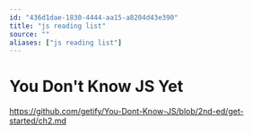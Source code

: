 ```yaml
---
id: "436d1dae-1830-4444-aa15-a8204d43e390"
title: "js reading list"
source: ""
aliases: ["js reading list"]
---
```


# You Don't Know JS Yet
https://github.com/getify/You-Dont-Know-JS/blob/2nd-ed/get-started/ch2.md